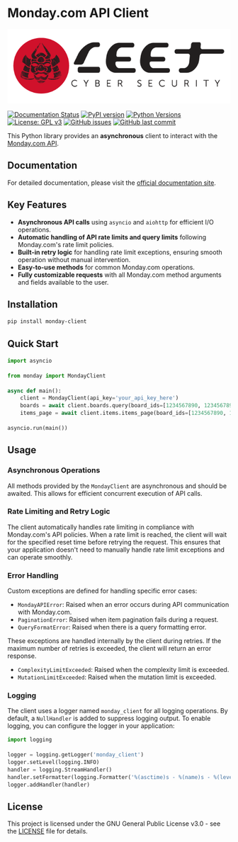 # Monday.com API Client

![Monday.com API Client Logo](https://raw.githubusercontent.com/LeetCyberSecurity/monday-client/main/docs/source/_static/leet_logo.png)

[![Documentation Status](https://readthedocs.org/projects/monday-client/badge/?version=latest)](https://monday-client.readthedocs.io/en/latest/?badge=latest)
[![PyPI version](https://badge.fury.io/py/monday-client.svg)](https://badge.fury.io/py/monday-client)
[![Python Versions](https://img.shields.io/pypi/pyversions/monday-client.svg)](https://pypi.org/project/monday-client/)
[![License: GPL v3](https://img.shields.io/badge/License-GPLv3-blue.svg)](https://www.gnu.org/licenses/gpl-3.0)
[![GitHub issues](https://img.shields.io/github/issues/LeetCyberSecurity/monday-client.svg)](https://github.com/LeetCyberSecurity/monday-client/issues)
[![GitHub last commit](https://img.shields.io/github/last-commit/LeetCyberSecurity/monday-client.svg)](https://github.com/LeetCyberSecurity/monday-client/commits/main)

This Python library provides an **asynchronous** client to interact with the [Monday.com API](https://developer.monday.com/api-reference/reference/about-the-api-reference).

## Documentation

For detailed documentation, please visit the [official documentation site](https://monday-client.readthedocs.io).

## Key Features

- **Asynchronous API calls** using `asyncio` and `aiohttp` for efficient I/O operations.
- **Automatic handling of API rate limits and query limits** following Monday.com's rate limit policies.
- **Built-in retry logic** for handling rate limit exceptions, ensuring smooth operation without manual intervention.
- **Easy-to-use methods** for common Monday.com operations.
- **Fully customizable requests** with all Monday.com method arguments and fields available to the user.

## Installation

```bash
pip install monday-client
```

## Quick Start

```python
import asyncio

from monday import MondayClient

async def main():
    client = MondayClient(api_key='your_api_key_here')
    boards = await client.boards.query(board_ids=[1234567890, 1234567891])
    items_page = await client.items.items_page(board_ids=[1234567890, 1234567891])

asyncio.run(main())
```


## Usage

### Asynchronous Operations

All methods provided by the `MondayClient` are asynchronous and should be awaited. This allows for efficient concurrent execution of API calls.

### Rate Limiting and Retry Logic

The client automatically handles rate limiting in compliance with Monday.com's API policies. When a rate limit is reached, the client will wait for the specified reset time before retrying the request. This ensures that your application doesn't need to manually handle rate limit exceptions and can operate smoothly.

### Error Handling

Custom exceptions are defined for handling specific error cases:

- `MondayAPIError`: Raised when an error occurs during API communication with Monday.com.
- `PaginationError`: Raised when item pagination fails during a request.
- `QueryFormatError`: Raised when there is a query formatting error.

These exceptions are handled internally by the client during retries. If the maximum number of retries is exceeded, the client will return an error response.

- `ComplexityLimitExceeded`: Raised when the complexity limit is exceeded.
- `MutationLimitExceeded`: Raised when the mutation limit is exceeded.

### Logging

The client uses a logger named `monday_client` for all logging operations. By default, a `NullHandler` is added to suppress logging output. To enable logging, you can configure the logger in your application:

```python
import logging

logger = logging.getLogger('monday_client')
logger.setLevel(logging.INFO)
handler = logging.StreamHandler()
handler.setFormatter(logging.Formatter('%(asctime)s - %(name)s - %(levelname)s - %(message)s'))
logger.addHandler(handler)
```

## License

This project is licensed under the GNU General Public License v3.0 - see the [LICENSE](https://github.com/LeetCyberSecurity/monday-client/blob/main/LICENSE) file for details.